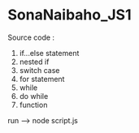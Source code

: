 # SonaNaibaho_JS1
Source code :
1. if...else statement
2. nested if
3. switch case
4. for statement
5. while
6. do while
7. function

run --> node script.js
